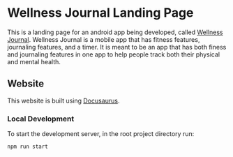 # Wellness Journal Landing Page
This is a landing page for an android app being developed, called [Wellness Journal](https://github.com/aklambert/Wellness-Journal). Wellness Journal is a mobile app that has fitness features, journaling features, and a timer. It is meant to be an app that has both finess and journaling features in one app to help people track both their physical and mental health.

## Website

This website is built using [Docusaurus](https://docusaurus.io/).

### Local Development
To start the development server, in the root project directory run:

```
npm run start
```
